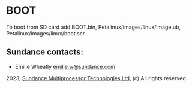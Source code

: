 # BOOT
To boot from SD card add BOOT.bin, Petalinux/images/linux/image.ub, Petalinux/images/linux/boot.scr

## Sundance contacts: 
* Emilie Wheatly <emilie.w@sundance.com>

2023, [Sundance Multiprocessor Technologies Ltd.](http://www.sundance.technology/) (c) All rights reserved
